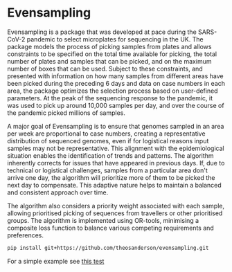 # Evensampling

Evensampling is a package that was developed at pace during the SARS-CoV-2 pandemic to select microplates for sequencing in the UK. The package models the process of picking samples from plates and allows constraints to be specified on the total time available for picking, the total number of plates and samples that can be picked, and on the maximum number of boxes that can be used. Subject to these constraints, and presented with information on how many samples from different areas have been picked during the preceding 6 days and data on case numbers in each area, the package optimizes the selection process based on user-defined parameters. At the peak of the sequencing response to the pandemic, it was used to pick up around 10,000 samples per day, and over the course of the pandemic picked millions of samples. 

A major goal of Evensampling is to ensure that genomes sampled in an area per week are proportional to case numbers, creating a  representative distribution of sequenced genomes, even if for logistical reasons input samples may not be representative. This alignment with the epidemiological situation enables the identification of trends and patterns. The algorithm inherently corrects for issues that have appeared in previous days. If, due to technical or logistical challenges, samples from a particular area don't arrive one day, the algorithm will prioritize more of them to be picked the next day to compensate. This adaptive nature helps to maintain a balanced and consistent approach over time.

The algorithm also considers a priority weight associated with each sample, allowing prioritised picking of sequences from travellers or other prioritised groups. The algorithm is implemented using OR-tools, minimising a composite loss function to balance various competing requirements and preferences.




```bash
pip install git+https://github.com/theosanderson/evensampling.git
```

For a simple example see [this test](./tests/test_sampler.py)
